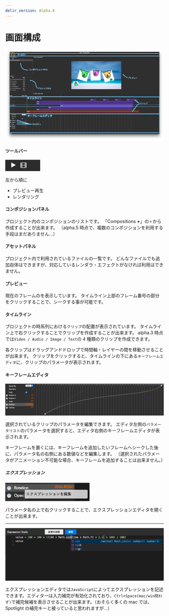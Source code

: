```yaml
---
delir_version: Alpha.6
---
```


# 画面構成

![screenshot](../assets/usage-delir-window.png)

#### ツールバー

![screenshot](../assets/usage/toolbar.png)

左から順に

- プレビュー再生
- レンダリング

#### コンポジションパネル

プロジェクト内のコンポジションのリストです。
「Compositions **+**」の`＋`から作成することが出来ます。
（alpha.5 時点で、複数のコンポジションを利用する手段はまだありません…）

#### アセットパネル

プロジェクト内で利用されているファイルの一覧です。
どんなファイルでも追加自体はできますが、対応しているレンダラ・エフェクトがなければ利用はできません。

#### プレビュー

現在のフレームのを表示しています。
タイムライン上部のフレーム番号の部分をクリックすることで、シークする事が可能です。

#### タイムライン

プロジェクトの時系列における`クリップ`の配置が表示されています。
タイムライン上で右クリックすることでクリップを作成することが出来ます。
alpha.3 時点では`Video / Audio / Image / Text`の 4 種類のクリップを作成できます。

各クリップはドラッグアンドドロップで時間軸・レイヤーの間を移動させることが出来ます。
クリップをクリックすると、タイムラインの下にある`キーフレームエディタ`に、クリップのパラメータが表示されます。

#### キーフレームエディタ

![Keyframe Editor](../assets/usage/keyframe-editor.png)

選択されているクリップのパラメータを編集できます。
エディタ左側の`パラメータリスト`のパラメータを選択すると、エディタ右側のキーフレームエディタが表示されます。

キーフレームを置くには、キーフレームを追加したいフレームへシークした後に、パラメータ名の右側にある数値などを編集します。
（選択されたパラメータがアニメーション不可能な場合、キーフレームを追加することは出来ません。）

##### エクスプレッション

![Open Expression editor](../assets/usage/open-expression-editor.png)

パラメータ名の上で右クリックすることで、エクスプレッションエディタを開くことが出来ます。

---

![Expression editor](../assets/usage/expression-editor.png)

エクスプレッションエディタでは`JavaScript`によってエクスプレッションを記述できます。エディターは入力補完が有効化されており、`Ctrl+Space(mac/win問わず)`で補完候補を表示させることが出来ます。（おそらく多くの mac では、Spotlight の補完キーと被っていると思われますが…）
